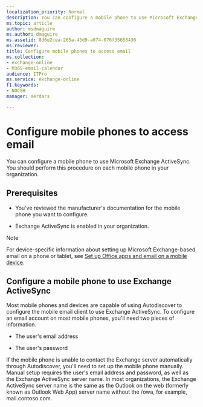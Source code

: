 ```yaml
---
localization_priority: Normal
description: You can configure a mobile phone to use Microsoft Exchange ActiveSync. You should perform this procedure on each mobile phone in your organization.
ms.topic: article
author: msdmaguire
ms.author: dmaguire
ms.assetid: 8d6e2cea-265a-43d9-a074-076f35658436
ms.reviewer: 
title: Configure mobile phones to access email
ms.collection: 
- exchange-online
- M365-email-calendar
audience: ITPro
ms.service: exchange-online
f1.keywords:
- NOCSH
manager: serdars

---
```


# Configure mobile phones to access email

You can configure a mobile phone to use Microsoft Exchange ActiveSync. You should perform this procedure on each mobile phone in your organization.

## Prerequisites

- You've reviewed the manufacturer's documentation for the mobile phone you want to configure.

- Exchange ActiveSync is enabled in your organization.

> [!NOTE]
> For device-specific information about setting up Microsoft Exchange-based email on a phone or tablet, see [Set up Office apps and email on a mobile device](https://support.microsoft.com/office/7dabb6cb-0046-40b6-81fe-767e0b1f014f).

## Configure a mobile phone to use Exchange ActiveSync

Most mobile phones and devices are capable of using Autodiscover to configure the mobile email client to use Exchange ActiveSync. To configure an email account on most mobile phones, you'll need two pieces of information.

- The user's email address

- The user's password

If the mobile phone is unable to contact the Exchange server automatically through Autodiscover, you'll need to set up the mobile phone manually. Manual setup requires the user's email address and password, as well as the Exchange ActiveSync server name. In most organizations, the Exchange ActiveSync server name is the same as the Outlook on the web (formerly known as Outlook Web App) server name without the /owa, for example, mail.contoso.com.
